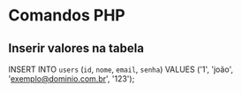 # Comandos PHP
## Inserir valores na tabela
INSERT INTO `users` (`id`, `nome`, `email`, `senha`) VALUES ('1', 'joão', 'exemplo@dominio.com.br', '123');